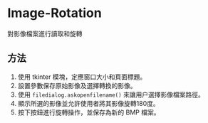 # Image-Rotation

對影像檔案進行讀取和旋轉

## 方法

1. 使用 tkinter 模塊，定應窗口大小和頁面標題。
2. 設置參數保存原始影像及選擇轉換的影像。
3. 使用 `filedialog.askopenfilename()` 來讓用户選擇影像檔案路徑。
4. 顯示所選的影像並允許使用者將其影像旋轉180度。
5. 按下按鈕進行旋轉操作，並保存為新的 BMP 檔案。